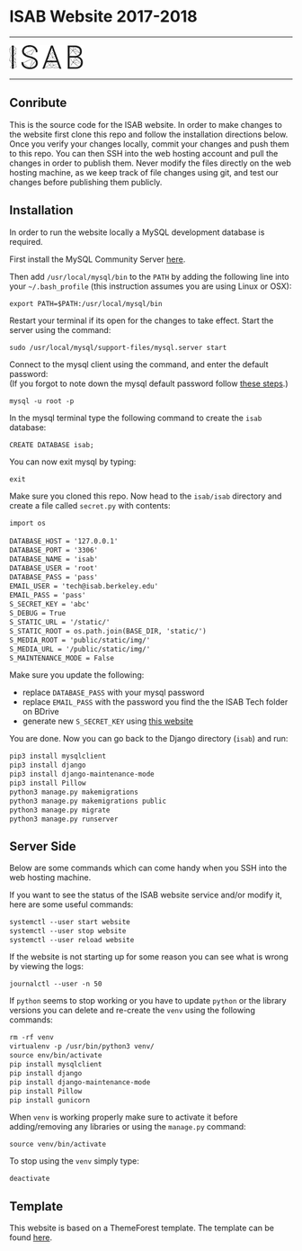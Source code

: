 # ISAB Website 2017-2018

___

![ISAB Logo](images/logo.png "ISAB Logo")

___


## Conribute

This is the source code for the ISAB website. In order to make changes to the website first clone this repo and follow the installation directions below. Once you verify your changes locally, commit your changes and push them to this repo. You can then SSH into the web hosting account and pull the changes in order to publish them. Never modify the files directly on the web hosting machine, as we keep track of file changes using git, and test our changes before publishing them publicly.

## Installation

In order to run the website locally a MySQL development database is required.

First install the MySQL Community Server [here](https://dev.mysql.com/downloads/mysql/).

Then add `/usr/local/mysql/bin` to the `PATH` by adding the following line into your `~/.bash_profile` (this instruction assumes you are using Linux or OSX):
```
export PATH=$PATH:/usr/local/mysql/bin
```
Restart your terminal if its open for the changes to take effect.
Start the server using the command:
```
sudo /usr/local/mysql/support-files/mysql.server start
```
Connect to the mysql client using the command, and enter the default password:  
(If you forgot to note down the mysql default password follow [these steps](https://stackoverflow.com/a/22851247/3531663).)
```
mysql -u root -p
```
In the mysql terminal type the following command to create the `isab` database:
```
CREATE DATABASE isab;
```
You can now exit mysql by typing:
```
exit
```
Make sure you cloned this repo. Now head to the `isab/isab` directory and create a file called `secret.py` with contents:
```
import os

DATABASE_HOST = '127.0.0.1'
DATABASE_PORT = '3306'
DATABASE_NAME = 'isab'
DATABASE_USER = 'root'
DATABASE_PASS = 'pass'
EMAIL_USER = 'tech@isab.berkeley.edu'
EMAIL_PASS = 'pass'
S_SECRET_KEY = 'abc'
S_DEBUG = True
S_STATIC_URL = '/static/'
S_STATIC_ROOT = os.path.join(BASE_DIR, 'static/')
S_MEDIA_ROOT = 'public/static/img/'
S_MEDIA_URL = '/public/static/img/'
S_MAINTENANCE_MODE = False
```
Make sure you update the following:
* replace `DATABASE_PASS` with your mysql password
* replace `EMAIL_PASS` with the password you find the the ISAB Tech folder on BDrive
* generate new `S_SECRET_KEY` using [this website](https://www.miniwebtool.com/django-secret-key-generator/)

You are done. Now you can go back to the Django directory (`isab`) and run:
```
pip3 install mysqlclient
pip3 install django
pip3 install django-maintenance-mode
pip3 install Pillow
python3 manage.py makemigrations
python3 manage.py makemigrations public
python3 manage.py migrate
python3 manage.py runserver
```

## Server Side

Below are some commands which can come handy when you SSH into the web hosting machine.

If you want to see the status of the ISAB website service and/or modify it, here are some useful commands:
```
systemctl --user start website
systemctl --user stop website
systemctl --user reload website
```

If the website is not starting up for some reason you can see what is wrong by viewing the logs:
```
journalctl --user -n 50
```

If `python` seems to stop working or you have to update `python` or the library versions you can delete and re-create the `venv` using the following commands:
```
rm -rf venv
virtualenv -p /usr/bin/python3 venv/
source env/bin/activate
pip install mysqlclient
pip install django
pip install django-maintenance-mode
pip install Pillow
pip install gunicorn
```

When `venv` is working properly make sure to activate it before adding/removing any libraries or using the `manage.py` command:
```
source venv/bin/activate
```

To stop using the `venv` simply type:
```
deactivate
```

## Template

This website is based on a ThemeForest template. The template can be found [here](https://themeforest.net/item/enigma-creative-responsive-minimal-html-template/12271889).
